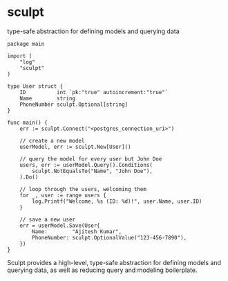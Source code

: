 # sculpt
type-safe abstraction for defining models and querying data
```golang
package main

import (
	"log"
	"sculpt"
)

type User struct {
	ID          int `pk:"true" autoincrement:"true"`
	Name        string
	PhoneNumber sculpt.Optional[string]
}

func main() {
	err := sculpt.Connect("<postgres_connection_uri>")

	// create a new model
	userModel, err := sculpt.New[User]()

	// query the model for every user but John Doe
	users, err := userModel.Query().Conditions(
		sculpt.NotEqualsTo("Name", "John Doe"),
	).Do()

	// loop through the users, welcoming them
	for _, user := range users {
		log.Printf("Welcome, %s (ID: %d)!", user.Name, user.ID)
	}

	// save a new user
	err = userModel.Save(User{
		Name:        "Ajitesh Kumar",
		PhoneNumber: sculpt.OptionalValue("123-456-7890"),
	})
}
```

Sculpt provides a high-level, type-safe abstraction for defining models and querying data, as well as reducing query and modeling boilerplate.
